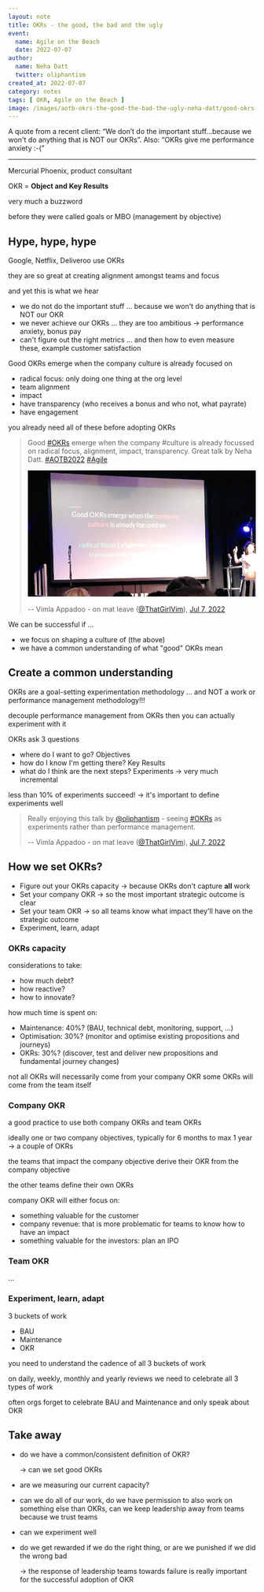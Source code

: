 ```yaml
---
layout: note
title: OKRs - the good, the bad and the ugly
event:
  name: Agile on the Beach
  date: 2022-07-07
author:
  name: Neha Datt
  twitter: oliphantism
created_at: 2022-07-07
category: notes
tags: [ OKR, Agile on the Beach ]
image: /images/aotb-okrs-the-good-the-bad-the-ugly-neha-datt/good-okrs-emerge-when-org-culture-is-focussed.jpeg
---
```


A quote from a recent client: “We don’t do the important stuff…because we won't do anything that is NOT our OKRs”. Also: “OKRs give me performance anxiety :-(”

---

Mercurial Phoenix, product consultant

OKR = **Object and Key Results**

very much a buzzword

before they were called goals or MBO (management by objective)

## Hype, hype, hype

Google, Netflix, Deliveroo use OKRs

they are so great at creating alignment amongst teams and focus

and yet this is what we hear

- we do not do the important stuff ... because we won't do anything that is NOT our OKR
- we never achieve our OKRs ... they are too ambitious -> performance anxiety, bonus pay
- can't figure out the right metrics ... and then how to even measure these, example customer satisfaction

Good OKRs emerge when the company culture is already focused on

- radical focus: only doing one thing at the org level
- team alignment
- impact
- have transparency (who receives a bonus and who not, what payrate)
- have engagement

you already need all of these before adopting OKRs

> Good [#OKRs](https://twitter.com/hashtag/OKRs) emerge when the company #culture is already focussed on radical focus, alignment, impact, transparency. Great talk by Neha Datt. [#AOTB2022](https://twitter.com/hashtag/AOTB2022) [#Agile](https://twitter.com/hashtag/Agile)
>
> ![Good OKRs emerge when company culture is focussed](/images/aotb-okrs-the-good-the-bad-the-ugly-neha-datt/good-okrs-emerge-when-org-culture-is-focussed.jpeg)
>
> -- Vimla Appadoo - on mat leave ([@ThatGirlVim](https://twitter.com/ThatGirlVim)), [Jul 7, 2022](https://t.co/J9HKdRYLkZ)

We can be successful if ...

- we focus on shaping a culture of (the above)
- we have a common understanding of what "good" OKRs mean

## Create a common understanding

OKRs are a goal-setting experimentation methodology
... and NOT a work or performance management methodology!!!

decouple performance management from OKRs then you can actually experiment with it

OKRs ask 3 questions

- where do I want to go? Objectives
- how do I know I'm getting there? Key Results
- what do I think are the next steps? Experiments -> very much incremental

less than 10% of experiments succeed! -> it's important to define experiments well

> Really enjoying this talk by [@oliphantism](https://twitter.com/oliphantism) - seeing [#OKRs](https://twitter.com/hashtag/OKRs) as experiments rather than performance management.
>
> -- Vimla Appadoo - on mat leave ([@ThatGirlVim](https://twitter.com/ThatGirlVim)), [Jul 7, 2022](https://twitter.com/ThatGirlVim/status/1545036270623023104)

## How we set OKRs?

- Figure out your OKRs capacity -> because OKRs don't capture **all** work
- Set your company OKR -> so the most important strategic outcome is clear
- Set your team OKR -> so all teams know what impact they'll have on the strategic outcome
- Experiment, learn, adapt

### OKRs capacity

considerations to take:

- how much debt?
- how reactive?
- how to innovate?

how much time is spent on:

- Maintenance: 40%? (BAU, technical debt, monitoring, support, ...)
- Optimisation: 30%? (monitor and optimise existing propositions and journeys)
- OKRs: 30%? (discover, test and deliver new propositions and fundamental journey changes)

not all OKRs will necessarily come from your company OKR
some OKRs will come from the team itself

### Company OKR

a good practice to use both company OKRs and team OKRs

ideally one or two company objectives, typically for 6 months to max 1 year -> a couple of OKRs

the teams that impact the company objective derive their OKR from the company objective

the other teams define their own OKRs

company OKR will either focus on:

- something valuable for the customer
- company revenue: that is more problematic for teams to know how to have an impact
- something valuable for the investors: plan an IPO

### Team OKR

...

### Experiment, learn, adapt

3 buckets of work

- BAU
- Maintenance
- OKR

you need to understand the cadence of all 3 buckets of work

on daily, weekly, monthly and yearly reviews we need to celebrate all 3 types of work

often orgs forget to celebrate BAU and Maintenance and only speak about OKR

## Take away

- do we have a common/consistent definition of OKR?

  -> can we set good OKRs

- are we measuring our current capacity?
- can we do all of our work, do we have permission to also work on something else than OKRs, can we keep leadership away from teams because we trust teams
- can we experiment well
- do we get rewarded if we do the right thing, or are we punished if we did the wrong bad

  -> the response of leadership teams towards failure is really important for the successful adoption of OKR
